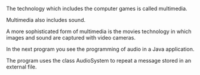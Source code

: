 The technology which includes the computer games is called multimedia. 

Multimedia also includes sound.

A more sophisticated form of multimedia is the movies technology in which images and sound are captured with video cameras.   

In the next program you see the programming of audio in a Java application.

The program uses the class  AudioSystem to repeat a message stored in an external file.

